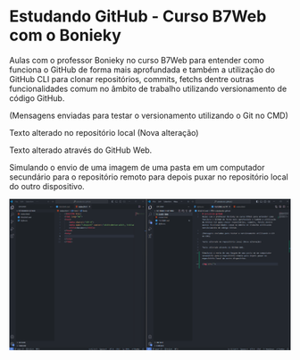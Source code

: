 # Estudando GitHub - Curso B7Web com o Bonieky
Aulas com o professor Bonieky no curso B7Web para entender como funciona o GitHub de forma mais aprofundada e também a utilização do GitHub CLI para clonar repositórios, commits, fetchs dentre outras funcionalidades comum no âmbito de trabalho utilizando versionamento de código GitHub.

(Mensagens enviadas para testar o versionamento utilizando o Git no CMD)

Texto alterado no repositório local (Nova alteração)

Texto alterado através do GitHub Web.

Simulando o envio de uma imagem de uma pasta em um computador secundário para o repositório remoto para depois puxar no repositório local do outro dispositivo.

<img src="/assets/img/imagem_outro_computador.png">
